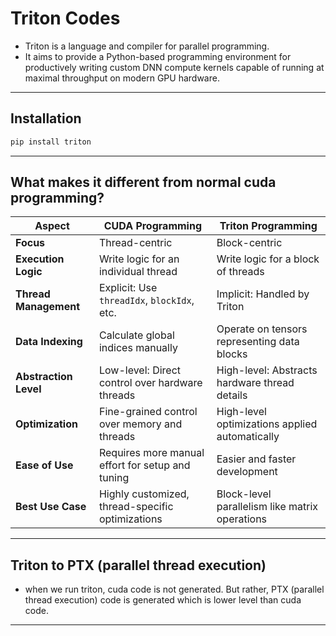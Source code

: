 # Triton Codes

- Triton is a language and compiler for parallel programming.
- It aims to provide a Python-based programming environment for productively writing custom DNN compute kernels capable of running at maximal throughput on modern GPU hardware.

---

## Installation

```bash
pip install triton
```

---

## What makes it different from normal cuda programming?


| **Aspect**            | **CUDA Programming**                             | **Triton Programming**                          |
|------------------------|-------------------------------------------------|------------------------------------------------|
| **Focus**             | Thread-centric                                   | Block-centric                                  |
| **Execution Logic**   | Write logic for an individual thread             | Write logic for a block of threads             |
| **Thread Management** | Explicit: Use `threadIdx`, `blockIdx`, etc.      | Implicit: Handled by Triton                    |
| **Data Indexing**     | Calculate global indices manually                | Operate on tensors representing data blocks    |
| **Abstraction Level** | Low-level: Direct control over hardware threads  | High-level: Abstracts hardware thread details  |
| **Optimization**      | Fine-grained control over memory and threads     | High-level optimizations applied automatically |
| **Ease of Use**       | Requires more manual effort for setup and tuning | Easier and faster development                  |
| **Best Use Case**     | Highly customized, thread-specific optimizations | Block-level parallelism like matrix operations |

---

## Triton to PTX (parallel thread execution)

- when we run triton, cuda code is not generated. But rather, PTX (parallel thread execution) code is generated which is lower level than cuda code.

---
